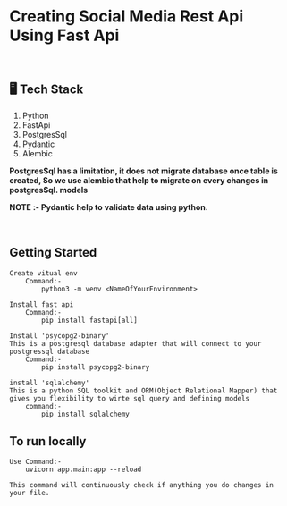 # Creating Social Media Rest Api Using Fast Api

<br>

## 🖥️ Tech Stack

1. Python
2. FastApi
3. PostgresSql
4. Pydantic
5. Alembic

**PostgresSql has a limitation, it does not migrate database once table is created, So we use alembic that help to migrate on every changes in postgresSql. models**

**NOTE :- Pydantic help to validate data using python.**

<br>

## Getting Started

    Create vitual env
        Command:-
            python3 -m venv <NameOfYourEnvironment>

    Install fast api
        Command:-
            pip install fastapi[all]

    Install 'psycopg2-binary'
    This is a postgresql database adapter that will connect to your postgressql database
        Command:-
            pip install psycopg2-binary

    install 'sqlalchemy'
    This is a python SQL toolkit and ORM(Object Relational Mapper) that gives you flexibility to wirte sql query and defining models
        command:-
            pip install sqlalchemy

## To run locally

    Use Command:-
        uvicorn app.main:app --reload

    This command will continuously check if anything you do changes in your file.
